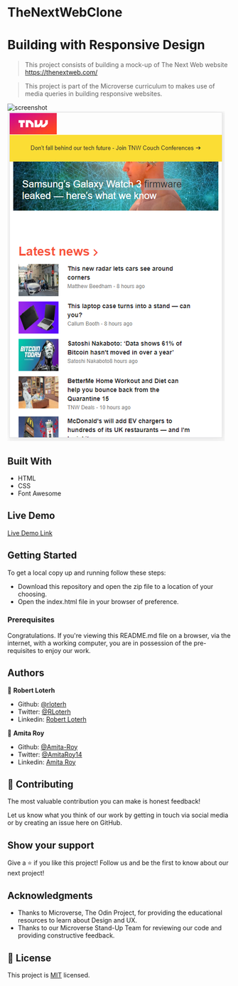 # TheNextWebClone
# Building with Responsive Design
>This project consists of building a mock-up of The Next Web website  https://thenextweb.com/


> This project is part of the Microverse curriculum to makes use of media queries in building responsive websites.

![screenshot](images/screenshot-1.png)
![screenshot](images/screenshot-2.png)

## Built With

- HTML
- CSS
- Font Awesome

## Live Demo

[Live Demo Link](https://heuristic-snyder-5b9b58.netlify.app/)

## Getting Started

To get a local copy up and running follow these steps:

- Download this repository and open the zip file to a location of your choosing.
- Open the index.html file in your browser of preference.

### Prerequisites

Congratulations. If you're viewing this README.md file on a browser, via the internet, with a working computer, you are in possession of the pre-requisites to enjoy our work.

## Authors

👤 **Robert Loterh**

- Github: [@rloterh](https://github.com/rloterh)
- Twitter: [@RLoterh](https://twitter.com/RLoterh)
- Linkedin: [Robert Loterh](https://www.linkedin.com/in/robert-loterh-30b265135)

👤 **Amita Roy**

- Github: [@Amita-Roy](https://github.com/Amita-Roy)
- Twitter: [@AmitaRoy14](https://twitter.com/AmitaRoy14)
- Linkedin: [Amita Roy](https://www.linkedin.com/in/amita-roy-3b823b68/)

## 🤝 Contributing

The most valuable contribution you can make is honest feedback!

Let us know what you think of our work by getting in touch via social media or by creating an issue here on GitHub.

## Show your support

Give a ⭐️ if you like this project! Follow us and be the first to know about our next project!

## Acknowledgments

- Thanks to Microverse, The Odin Project, for providing the educational resources to learn about Design and UX.
- Thanks to our Microverse Stand-Up Team for reviewing our code and providing constructive feedback.

## 📝 License

This project is [MIT](lic.url) licensed.
